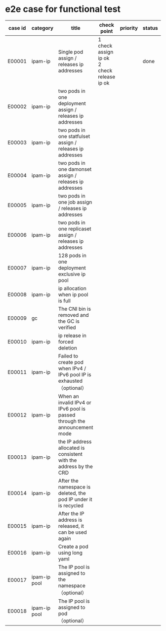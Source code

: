 # e2e case for functional test

| case id | category  | title | check point            | priority | status | other |
|---------|-----------|-------|------------------------|----------|--------|-------|
| E00001  | ipam-ip   | Single pod assign / releases ip addresses |1 check assign ip ok <br> 2 check release ip ok|        | done   |       |
| E00002  | ipam-ip |  two pods in one deployment  assign / releases ip addresses | | | | |
| E00003  | ipam-ip |  two pods in one statfulset  assign / releases ip addresses | | | | |
| E00004  | ipam-ip |  two pods in one damonset  assign / releases ip addresses   | | | | |
| E00005  | ipam-ip |  two pods in one job  assign / releases ip addresses | | | | |
| E00006  | ipam-ip |  two pods in one replicaset  assign / releases ip addresses | | | | |
| E00007  | ipam-ip | 128 pods in one deployment exclusive ip pool | | | | |
| E00008  | ipam-ip | ip allocation when ip pool is full | | | | |
| E00009  | gc | The CNI bin is removed and the GC is verified | | | | |
| E00010  | ipam-ip | ip release in forced deletion | | | | |
| E00011  | ipam-ip | Failed to create pod when IPv4 / IPv6 pool IP is exhausted <br>（optional） | | | | |
| E00012  | ipam-ip | When an invalid IPv4 or IPv6 pool is passed through the announcement mode | | | | |
| E00013  | ipam-ip | the IP address allocated is consistent with the address  by the CRD | | | | |
| E00014  | ipam-ip | After the namespace is deleted, the pod IP under it is recycled | | | | |
| E00015  | ipam-ip | After the IP address is released, it can be used again | | | | |
| E00016  | ipam-ip | Create a pod using long yaml | | | | |
| E00017  | ipam-ip pool | The IP pool is assigned to the namespace <br>（optional） | | | | |
| E00018  | ipam-ip pool |  The IP pool is assigned to pod <br>（optional） | | | | |